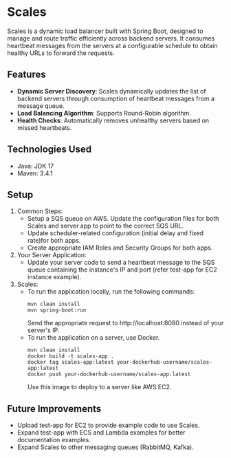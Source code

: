 # Scales

Scales is a dynamic load balancer built with Spring Boot, designed to manage and route traffic efficiently across backend servers. It consumes heartbeat messages from the servers at a configurable schedule to obtain healthy URLs to forward the requests.

## Features

- **Dynamic Server Discovery**: Scales dynamically updates the list of backend servers through consumption of heartbeat messages from a message queue.
- **Load Balancing Algorithm**: Supports Round-Robin algorithm.
- **Health Checks**: Automatically removes unhealthy servers based on missed heartbeats.

## Technologies Used
- Java: JDK 17
- Maven: 3.4.1

## Setup
1. Common Steps:
    - Setup a SQS queue on AWS. Update the configuration files for both Scales and server app to point to the correct SQS URL.
    - Update scheduler-related configuration (initial delay and fixed rate)for both apps.
    - Create appropriate IAM Roles and Security Groups for both apps.
2. Your Server Application:
    - Update your server code to send a heartbeat message to the SQS queue containing the instance's IP and port (refer test-app for EC2 instance example).
3. Scales:
    - To run the application locally, run the following commands: 
        ```code
        mvn clean install
        mvn spring-boot:run
        ```
      Send the appropriate request to http://localhost:8080 instead of your server's IP.
    - To run the application on a server, use Docker.
      ```code
      mvn clean install
      docker build -t scales-app .
      docker tag scales-app:latest your-dockerhub-username/scales-app:latest
      docker push your-dockerhub-username/scales-app:latest
      ```
      Use this image to deploy to a server like AWS EC2.

## Future Improvements
- Upload test-app for EC2 to provide example code to use Scales.
- Expand test-app with ECS and Lambda examples for better documentation examples.
- Expand Scales to other messaging queues (RabbitMQ, Kafka).